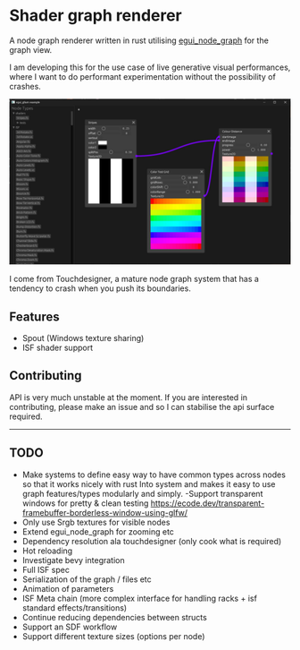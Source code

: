 # Shader graph renderer

A node graph renderer written in rust utilising [egui_node_graph](https://github.com/setzer22/egui_node_graph) for the graph view.

I am developing this for the use case of live generative visual performances, where I want to do performant experimentation without the possibility of crashes.

![screenshot](media/screenshot.jpg)

I come from Touchdesigner, a mature node graph system that has a tendency to crash when you push its boundaries.

## Features
- Spout (Windows texture sharing)
- ISF shader support

## Contributing

API is very much unstable at the moment. If you are interested in contributing, please make an issue and so I can stabilise the api surface required.

---

## TODO
- Make systems to define easy way to have common types across nodes so that it works nicely with rust Into<T> system and makes it easy to use graph features/types modularly and simply.
-Support transparent windows for pretty & clean testing https://ecode.dev/transparent-framebuffer-borderless-window-using-glfw/
- Only use Srgb textures for visible nodes
- Extend egui_node_graph for zooming etc
- Dependency resolution ala touchdesigner (only cook what is required)
- Hot reloading
- Investigate bevy integration
- Full ISF spec
- Serialization of the graph / files etc
- Animation of parameters
- ISF Meta chain (more complex interface for handling racks + isf standard effects/transitions)
- Continue reducing dependencies between structs
- Support an SDF workflow
- Support different texture sizes (options per node)
